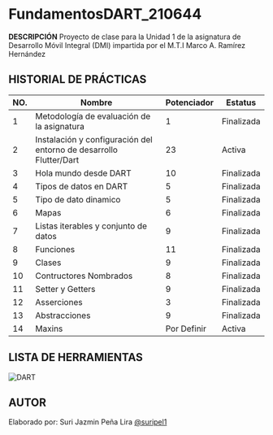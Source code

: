 # FundamentosDART_210644


**DESCRIPCIÓN**
Proyecto de clase para la Unidad 1 de la asignatura de Desarrollo Móvil Integral (DMI) impartida por el M.T.I Marco A. Ramírez Hernández

## HISTORIAL DE PRÁCTICAS

| NO. | Nombre | Potenciador | Estatus| 
|--|--|--|--|
|1|Metodología de evaluación de la asignatura|1|Finalizada|
|2| Instalación y configuración del entorno de desarrollo Flutter/Dart|23|Activa|
|3| Hola mundo desde DART|10|Finalizada|
|4| Tipos de datos en DART|5|Finalizada|
|5| Tipo de dato dinamico|5|Finalizada|
|6| Mapas|6|Finalizada|
|7| Listas iterables y conjunto de datos|9|Finalizada|
|8| Funciones |11 |Finalizada|
|9| Clases |9|Finalizada|
|10| Contructores Nombrados |8|Finalizada|
|11| Setter y Getters |9|Finalizada|
|12| Asserciones |3|Finalizada|
|13| Abstracciones |9|Finalizada|
|14| Maxins |Por Definir|Activa|



## LISTA DE HERRAMIENTAS
![DART](https://img.shields.io/badge/Dart-0175C2?style=for-the-badge&logo=dart&logoColor=white)


## AUTOR 
Elaborado por: Suri Jazmin Peña Lira [@suripel1](https://github.com/Suripel1)